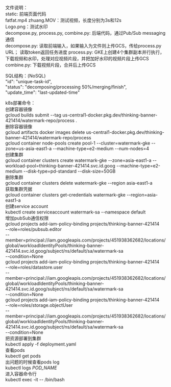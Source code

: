 文件说明：\
static: 前端页面代码\
fatfat.mp4 zhuang.MOV：测试视频，长度分别为3s和12s\
Logo.png：测试水印\
decompose.py, process.py, combine.py: 后端代码，通过Pub/Sub messaging通信\
decompose.py: 读取前端输入，如果输入为文件则上传GCS，传给process.py URL； 读取token返回任务进度
process.py: GKE上创建4个集群副本并行执行，下载视频和水印，处理对应视频片段，并把加好水印的视频片段上传GCS
combine.py: 下载视频片段，合并后上传GCS

SQL结构：(NoSQL)\
"id": "unique-task-id",\
"status": "decomposing/processing 50%/merging/finish",\
"update_time": "last-updated-time"

k8s部署命令：\
创建容器镜像\
gcloud builds submit --tag us-central1-docker.pkg.dev/thinking-banner-421414/watermark-repo/process .
\
删除容器镜像\
gcloud artifacts docker images delete us-central1-docker.pkg.dev/thinking-banner-421414/watermark-repo/process
\
gcloud container node-pools create pool-1 --cluster=watermark-gke --zone=us-asia-east1-a --machine-type=e2-medium --num-nodes=4
\
创建集群\
gcloud container clusters create watermark-gke --zone=asia-east1-a --workload-pool=thinking-banner-421414.svc.id.goog --machine-type=e2-medium --disk-type=pd-standard --disk-size=50GB
\
删除集群\
gcloud container clusters delete watermark-gke --region asia-east1-a
\
获取集群凭据\
gcloud container clusters get-credentials watermark-gke --region=asia-east1-a
\
创建service account\
kubectl create serviceaccount watermark-sa --namespace default
\
增加pubSub通信权限\
gcloud projects add-iam-policy-binding projects/thinking-banner-421414 \
--role=roles/pubsub.editor \
--member=principal://iam.googleapis.com/projects/451938362682/locations/global/workloadIdentityPools/thinking-banner-421414.svc.id.goog/subject/ns/default/sa/watermark-sa \
--condition=None
\
gcloud projects add-iam-policy-binding projects/thinking-banner-421414 \
--role=roles/datastore.user \
--member=principal://iam.googleapis.com/projects/451938362682/locations/global/workloadIdentityPools/thinking-banner-421414.svc.id.goog/subject/ns/default/sa/watermark-sa \
--condition=None
\
gcloud projects add-iam-policy-binding projects/thinking-banner-421414 \
--role=roles/storage.objectUser \
--member=principal://iam.googleapis.com/projects/451938362682/locations/global/workloadIdentityPools/thinking-banner-421414.svc.id.goog/subject/ns/default/sa/watermark-sa \
--condition=None
\
把资源部署到集群\
kubectl apply -f deployment.yaml
\
查看pods\
kubectl get pods
\
出问题的时候查看pods log\
kubectl logs _POD_NAME_
\
进入容器命令行\
kubectl exec -it <pod-name> -- /bin/bash
